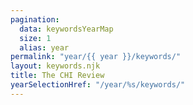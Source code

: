 ```yaml
---
pagination:
  data: keywordsYearMap
  size: 1
  alias: year
permalink: "year/{{ year }}/keywords/"
layout: keywords.njk
title: The CHI Review
yearSelectionHref: "/year/%s/keywords/"
---
```


